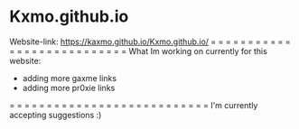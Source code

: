 # Kxmo.github.io
Website-link: https://kaxmo.github.io/Kxmo.github.io/
= = = = = = = = = = = = = = = = = = = = = = = = = = =
What Im working on currently for this website: 

- adding more gaxme links
- adding more pr0xie links 

= = = = = = = = = = = = = = = = = = = = = = = = = = = 
I'm currently accepting suggestions :)
